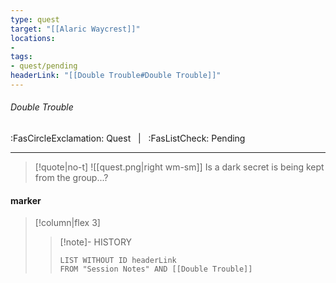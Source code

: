 ```yaml
---
type: quest
target: "[[Alaric Waycrest]]"
locations:
- 
tags:
- quest/pending
headerLink: "[[Double Trouble#Double Trouble]]"
---
```

###### Double Trouble
<span class="sub2">:FasCircleExclamation: Quest &nbsp; | &nbsp; :FasListCheck: Pending </span>
___

> [!quote|no-t]
>![[quest.png|right wm-sm]] Is a dark secret is being kept from the group...?

#### marker
> [!column|flex 3]
>>[!note]- HISTORY
>>```dataview
>>LIST WITHOUT ID headerLink
>>FROM "Session Notes" AND [[Double Trouble]]

